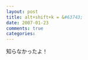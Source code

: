 ```yaml
---
layout: post
title: alt+shift+k = &#63743;
date: 2007-01-23
comments: true
categories:
---
```



知らなかったよ！
